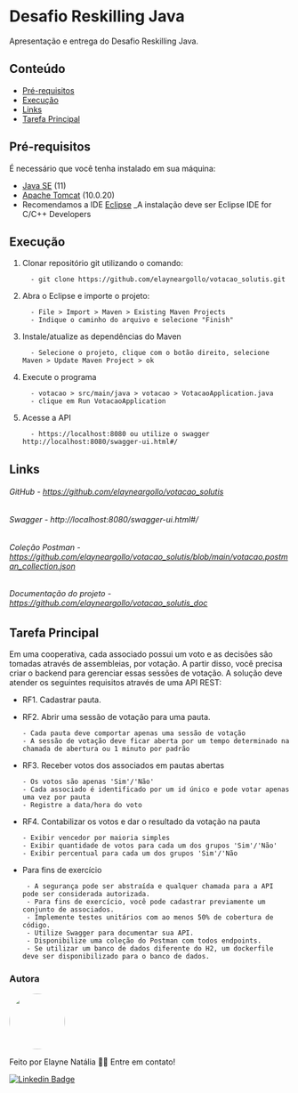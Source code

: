 # Desafio Reskilling Java

Apresentação e entrega do Desafio Reskilling Java.

## Conteúdo

- [Pré-requisitos](#pré-requisitos)
- [Execução](#execução)
- [Links](#links)
- [Tarefa Principal](#tarefa-principal)

## Pré-requisitos

É necessário que você tenha instalado em sua máquina:

- [Java SE](https://www.oracle.com/br/java/technologies/javase/jdk11-archive-downloads.html) (11)
- [Apache Tomcat](https://tomcat.apache.org/download-10.cgi) (10.0.20)
- Recomendamos a IDE [Eclipse](https://www.eclipse.org/downloads/)
   _A instalação deve ser Eclipse IDE for C/C++ Developers

## Execução

1. Clonar repositório git utilizando o comando:

         - git clone https://github.com/elayneargollo/votacao_solutis.git
      
2. Abra o Eclipse e importe o projeto:
 
         - File > Import > Maven > Existing Maven Projects
         - Indique o caminho do arquivo e selecione "Finish"

3. Instale/atualize as dependências do Maven 

         - Selecione o projeto, clique com o botão direito, selecione Maven > Update Maven Project > ok
      
4. Execute o programa 

         - votacao > src/main/java > votacao > VotacaoApplication.java
         - clique em Run VotacaoApplication
  
5. Acesse a API

         - https://localhost:8080 ou utilize o swagger http://localhost:8080/swagger-ui.html#/

## Links

###### GitHub - https://github.com/elayneargollo/votacao_solutis
###### Swagger - http://localhost:8080/swagger-ui.html#/
###### Coleção Postman - https://github.com/elayneargollo/votacao_solutis/blob/main/votacao.postman_collection.json
###### Documentação do projeto - https://github.com/elayneargollo/votacao_solutis_doc

## Tarefa Principal

Em uma cooperativa, cada associado possui um voto e as decisões são tomadas através de assembleias, por votação. A partir disso, você precisa criar o backend para gerenciar essas sessões de votação. A solução deve atender os seguintes requisitos através de uma API REST: 

- RF1. Cadastrar pauta.

- RF2. Abrir uma sessão de votação para uma pauta.
  
      - Cada pauta deve comportar apenas uma sessão de votação
      - A sessão de votação deve ficar aberta por um tempo determinado na chamada de abertura ou 1 minuto por padrão
      
- RF3. Receber votos dos associados em pautas abertas

      - Os votos são apenas 'Sim'/'Não'
      - Cada associado é identificado por um id único e pode votar apenas uma vez por pauta
      - Registre a data/hora do voto
      
- RF4. Contabilizar os votos e dar o resultado da votação na pauta

      - Exibir vencedor por maioria simples
      - Exibir quantidade de votos para cada um dos grupos 'Sim'/'Não'
      - Exibir percentual para cada um dos grupos 'Sim'/'Não
      
- Para fins de exercício

       - A segurança pode ser abstraída e qualquer chamada para a API pode ser considerada autorizada.
       - Para fins de exercício, você pode cadastrar previamente um conjunto de associados.
       - Implemente testes unitários com ao menos 50% de cobertura de código.
       - Utilize Swagger para documentar sua API.
       - Disponibilize uma coleção do Postman com todos endpoints.
       - Se utilizar um banco de dados diferente do H2, um dockerfile deve ser disponibilizado para o banco de dados.

### Autora

<img style="border-radius: 50%;" src="https://avatars.githubusercontent.com/u/48841005?s=40&v=4" width="100px;" alt=""/>
 
Feito por Elayne Natália 👋🏽 Entre em contato!

[![Linkedin Badge](https://img.shields.io/badge/-Elayne-blue?style=flat-square&logo=Linkedin&logoColor=white&link=https://www.linkedin.com/in/elayne/)](https://www.linkedin.com/in/elayne-nat%C3%A1lia/) 

